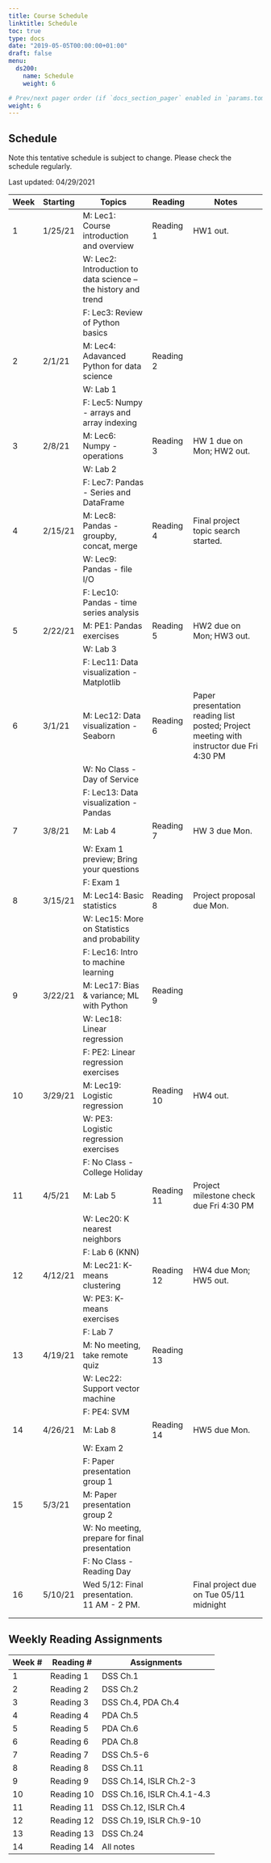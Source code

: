 ```yaml
---
title: Course Schedule
linktitle: Schedule
toc: true
type: docs
date: "2019-05-05T00:00:00+01:00"
draft: false
menu:
  ds200:
    name: Schedule
    weight: 6

# Prev/next pager order (if `docs_section_pager` enabled in `params.toml`)
weight: 6
---
```


## Schedule

Note this tentative schedule is subject to change. Please check the schedule regularly.

Last updated: 04/29/2021

| Week | Starting | Topics                                                        | Reading    | Notes                                                                                     |
|------|----------|---------------------------------------------------------------|------------|-------------------------------------------------------------------------------------------|
| 1    | 1/25/21  | M: Lec1: Course introduction and overview                     | Reading 1  | HW1 out.                                                                                  |
|      |          | W: Lec2: Introduction to data science – the history and trend |            |                                                                                           |
|      |          | F: Lec3: Review of Python basics                              |            |                                                                                           |
| 2    | 2/1/21   | M: Lec4: Adavanced Python for data science                    | Reading 2  |                                                                                           |
|      |          | W: Lab 1                                                      |            |                                                                                           |
|      |          | F: Lec5: Numpy - arrays and array indexing                    |            |                                                                                           |
| 3    | 2/8/21   | M: Lec6: Numpy - operations                                   | Reading 3  | HW 1 due on Mon; HW2   out.                                                               |
|      |          | W: Lab 2                                                      |            |                                                                                           |
|      |          | F: Lec7: Pandas - Series and DataFrame                        |            |                                                                                           |
| 4    | 2/15/21  | M: Lec8: Pandas - groupby, concat, merge                      | Reading 4  | Final project topic   search started.                                                     |
|      |          | W: Lec9: Pandas - file I/O                                    |            |                                                                                           |
|      |          | F: Lec10: Pandas - time series analysis                       |            |                                                                                           |
| 5    | 2/22/21  | M: PE1: Pandas exercises                                      | Reading 5  | HW2 due on Mon; HW3   out.                                                                |
|      |          | W: Lab 3                                                      |            |                                                                                           |
|      |          | F: Lec11: Data visualization - Matplotlib                     |            |                                                                                           |
| 6    | 3/1/21   | M: Lec12: Data visualization - Seaborn                        | Reading 6  | Paper presentation reading list   posted; Project meeting with instructor due Fri 4:30 PM |
|      |          | W: No Class - Day of Service                                  |            |                                                                                           |
|      |          | F: Lec13: Data visualization - Pandas                         |            |                                                                                           |
| 7    | 3/8/21   | M: Lab 4                                                      | Reading 7  | HW 3 due Mon.                                                                             |
|      |          | W: Exam 1 preview; Bring your questions                       |            |                                                                                           |
|      |          | F: Exam 1                                                     |            |                                                                                           |
| 8    | 3/15/21  | M: Lec14: Basic   statistics                                  | Reading 8  | Project proposal due Mon.                                                                 |
|      |          | W: Lec15: More on Statistics and   probability                |            |                                                                                           |
|      |          | F: Lec16: Intro to machine learning                           |            |                                                                                           |
| 9    | 3/22/21  | M: Lec17: Bias & variance; ML with Python                     | Reading 9  |                                                                                           |
|      |          | W: Lec18: Linear regression                                   |            |                                                                                           |
|      |          | F: PE2: Linear regression exercises                           |            |                                                                                           |
| 10   | 3/29/21  | M: Lec19: Logistic regression                                 | Reading 10 | HW4 out.                                                                                  |
|      |          | W: PE3: Logistic regression exercises                         |            |                                                                                           |
|      |          | F: No Class - College Holiday                                 |            |                                                                                           |
| 11   | 4/5/21   | M: Lab 5                                                      | Reading 11 | Project milestone   check due Fri 4:30 PM                                                 |
|      |          | W: Lec20: K nearest neighbors                                 |            |                                                                                           |
|      |          | F: Lab 6 (KNN)                                                |            |                                                                                           |
| 12   | 4/12/21  | M: Lec21: K-means clustering                                  | Reading 12 | HW4 due Mon; HW5 out.                                                                     |
|      |          | W: PE3: K-means exercises                                     |            |                                                                                           |
|      |          | F: Lab 7                                                      |            |                                                                                           |
| 13   | 4/19/21  | M: No meeting, take remote quiz                               | Reading 13 |                                                                                           |
|      |          | W: Lec22: Support vector machine                              |            |                                                                                           |
|      |          | F: PE4: SVM                                                   |            |                                                                                           |
| 14   | 4/26/21  | M: Lab 8                                                      | Reading 14 | HW5 due Mon.                                                                              |
|      |          | W: Exam 2                                                     |            |                                                                                           |
|      |          | F: Paper presentation group 1                                 |            |                                                                                           |
| 15   | 5/3/21   | M: Paper presentation group 2                                 |            |                                                                                           |
|      |          | W: No meeting, prepare for final presentation                 |            |                                                                                           |
|      |          | F: No Class - Reading Day                                     |            |                                                                                           |
| 16   | 5/10/21  | Wed 5/12: Final presentation. 11 AM - 2 PM.                   |            | Final project due on   Tue 05/11 midnight                                                 |
|      |          |                                                               |            |                                                                                           |
|      |          |                                                               |            |                                                                                           |

## Weekly Reading Assignments

| Week # | Reading #  | Assignments                |
|--------|------------|----------------------------|
| 1      | Reading 1  | DSS Ch.1                   |
| 2      | Reading 2  | DSS Ch.2                   |
| 3      | Reading 3  | DSS Ch.4, PDA Ch.4         |
| 4      | Reading 4  | PDA Ch.5                   |
| 5      | Reading 5  | PDA Ch.6                   |
| 6      | Reading 6  | PDA Ch.8                   |
| 7      | Reading 7  | DSS Ch.5-6                 |
| 8      | Reading 8  | DSS Ch.11                  |
| 9      | Reading 9  | DSS Ch.14, ISLR Ch.2-3     |
| 10     | Reading 10 | DSS Ch.16, ISLR Ch.4.1-4.3 |
| 11     | Reading 11 | DSS Ch.12, ISLR Ch.4       |
| 12     | Reading 12 | DSS Ch.19, ISLR Ch.9-10    |
| 13     | Reading 13 | DSS Ch.24                  |
| 14     | Reading 14 | All notes                  |

